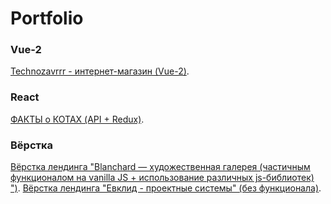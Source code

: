 # Portfolio

### Vue-2
[Technozavrrr - интернет-магазин (Vue-2)](https://spektra135.github.io/technozavrrr/#/).


### React
[ФАКТЫ о КОТАХ (API + Redux)](https://spektra135.github.io/Cat_facts/).

### Вёрстка
[Вёрстка лендинга "Blanchard — художественная галерея (частичным функционалом на vanilla JS + использование различных js-библиотек) ")](https://spektra135.github.io/Blanchard/).
[Вёрстка лендинга "Евклид - проектные системы" (без функционала)](https://spektra135.github.io/Euclid/).



